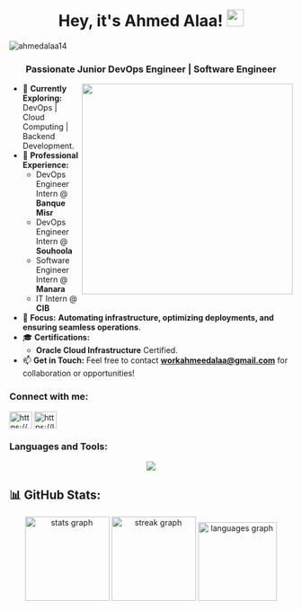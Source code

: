  <h1 align="center"> Hey, it's Ahmed Alaa! <img src="https://github.com/TheDudeThatCode/TheDudeThatCode/blob/master/Assets/Hi.gif" width="30" height="30"></img> </h1>
<p align="left"> <img src="https://komarev.com/ghpvc/?username=ahmedalaa14&label=Profile%20views&color=0e75b6&style=flat" alt="ahmedalaa14" /> </p>
<h3 align="center"> Passionate Junior DevOps Engineer | Software Engineer  </h3>
<img src="https://user-images.githubusercontent.com/63050133/156676671-d5b2e362-97d4-4404-9447-dd71ddfea82f.gif" width="375px" height="375px" align="right" />

- 🚀 **Currently Exploring:** DevOps | Cloud Computing | Backend Development.
- 💼 **Professional Experience:**
   - DevOps Engineer Intern @ **Banque Misr**
   - DevOps Engineer Intern @ **Souhoola**
   - Software Engineer Intern @ **Manara**
   -  IT Intern @ **CIB**
- 🔧 **Focus:** **Automating infrastructure, optimizing deployments, and ensuring seamless operations**.
- 🎓 **Certifications:**
  - **Oracle Cloud Infrastructure** Certified.
- 📫 **Get in Touch:** Feel free to contact **workahmeedalaa@gmail.com** for collaboration or opportunities!
<h3 align="left">Connect with me:</h3>
<p align="left">
<a href="https://www.linkedin.com/in/ahmeed-alaa/" target="blank"><img align="center" src="https://raw.githubusercontent.com/rahuldkjain/github-profile-readme-generator/master/src/images/icons/Social/linked-in-alt.svg" alt="https://www.linkedin.com/in/ahmeed-alaa/" height="30" width="40" /></a>
<a href="https://leetcode.com/ahmedalaa14/" target="blank"><img align="center" src="https://raw.githubusercontent.com/rahuldkjain/github-profile-readme-generator/master/src/images/icons/Social/leet-code.svg" alt="https://leetcode.com/ahmedalaa14/" height="30" width="40" /></a>
</p>

<h3 align="left">Languages and Tools:</h3>
<p align="center">
  <a href="https://skillicons.dev">
    <img src="https://skillicons.dev/icons?i=aws,azure,gcp,bash,py,cpp,java,html,css,js,nodejs,go,linux,redhat,gitlab,git,github,nginx,obsidian,mysql,mongodb,docker,kubernetes,openshift,jenkins,githubactions,ansible,terraform,prometheus,grafana &perline=11" />
  </a>
</p>


## 📊 GitHub Stats:
<div align="center">
  <img src="https://github-readme-stats.vercel.app/api?username=ahmedalaa14&hide_title=false&hide_rank=false&show_icons=true&include_all_commits=true&count_private=true&disable_animations=false&theme=dark&locale=en&hide_border=false&order=1" height="150" alt="stats graph" /> 
    <img src="https://streak-stats.demolab.com?user=ahmedalaa14&locale=en&mode=daily&theme=dark&hide_border=false&border_radius=5&order=3" height="150" alt="streak graph" />
  <img src="https://github-readme-stats.vercel.app/api/top-langs?username=ahmedalaa14&locale=en&hide_title=false&layout=compact&card_width=320&langs_count=5&theme=dark&hide_border=false&order=2" height="140" alt="languages graph" />
</div>

